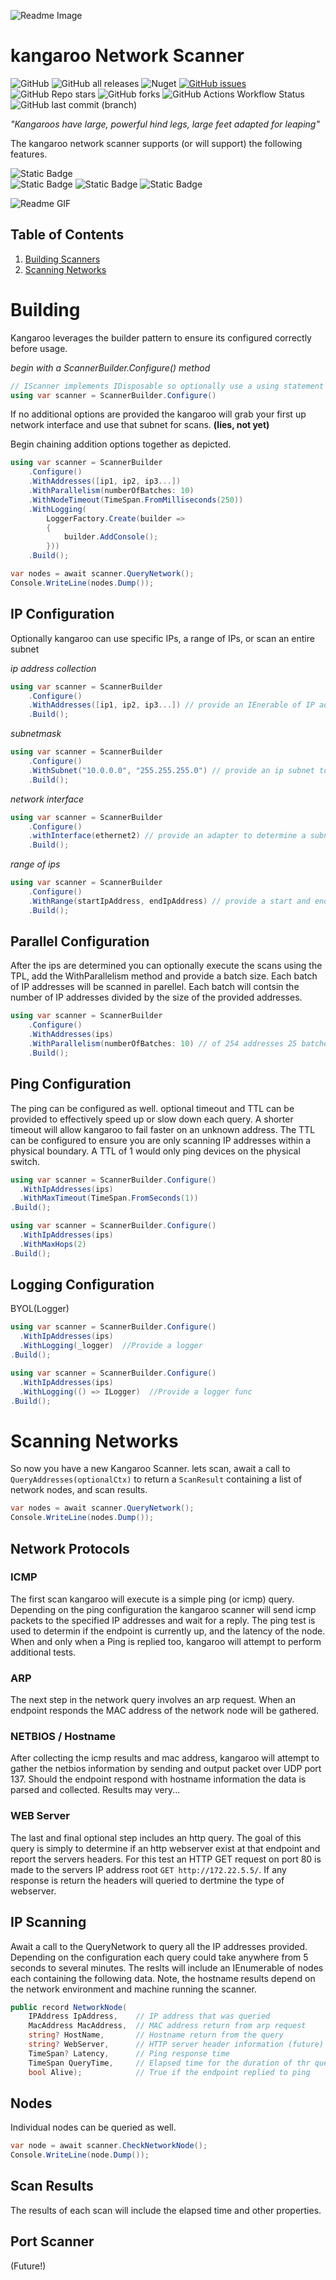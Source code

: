 ![Readme Image](./docs/kangaroo-header.png)

# kangaroo Network Scanner
![GitHub](https://img.shields.io/github/license/ewilliams0305/kangaroo) 
![GitHub all releases](https://img.shields.io/github/downloads/ewilliams0305/kangaroo/total) 
![Nuget](https://img.shields.io/nuget/dt/kangaroo)
[![GitHub issues](https://img.shields.io/github/issues/ewilliams0305/kangaroo)](https://github.com/ewilliams0305/kangaroo/issues)
![GitHub Repo stars](https://img.shields.io/github/stars/ewilliams0305/kangaroo?style=social)
![GitHub forks](https://img.shields.io/github/forks/ewilliams0305/kangaroo?style=social)
![GitHub Actions Workflow Status](https://img.shields.io/github/actions/workflow/status/ewilliams0305/kangaroo/library.yml)
![GitHub last commit (branch)](https://img.shields.io/github/last-commit/ewilliams0305/kangaroo/main)

*"Kangaroos have large, powerful hind legs, large feet adapted for leaping"*


The kangaroo network scanner supports (or will support) the following features. 

![Static Badge](https://img.shields.io/badge/IP-SCAN-blue)  
![Static Badge](https://img.shields.io/badge/PORT-SCAN-green)
![Static Badge](https://img.shields.io/badge/NODE-SCAN-blue)
![Static Badge](https://img.shields.io/badge/PARELLEL-SCAN-blue)   

![Readme GIF](./docs/kangaroo-cli.gif)

## Table of Contents
1. [Building Scanners](#Building)
2. [Scanning Networks](#Scanning-Networks)

# Building
Kangaroo leverages the builder pattern to ensure its configured correctly before usage. 

*begin with a ScannerBuilder.Configure() method*
``` csharp
// IScanner implements IDisposable so optionally use a using statement
using var scanner = ScannerBuilder.Configure()
```
If no additional options are provided the kangaroo will grab your first up network interface and use that subnet for scans. **(lies, not yet)**

Begin chaining addition options together as depicted. 

``` csharp
using var scanner = ScannerBuilder
    .Configure()
    .WithAddresses([ip1, ip2, ip3...])
    .WithParallelism(numberOfBatches: 10)
    .WithNodeTimeout(TimeSpan.FromMilliseconds(250))
    .WithLogging(
        LoggerFactory.Create(builder =>
        {
            builder.AddConsole();
        }))
    .Build();

var nodes = await scanner.QueryNetwork();
Console.WriteLine(nodes.Dump());
```

## IP Configuration
Optionally kangaroo can use specific IPs, a range of IPs, or scan an entire subnet

*ip address collection*
``` csharp
using var scanner = ScannerBuilder
    .Configure()
    .WithAddresses([ip1, ip2, ip3...]) // provide an IEnerable of IP addresses
    .Build();
```

*subnetmask*
``` csharp
using var scanner = ScannerBuilder
    .Configure()
    .WithSubnet("10.0.0.0", "255.255.255.0") // provide an ip subnet to scan
    .Build();
```

*network interface*
``` csharp
using var scanner = ScannerBuilder
    .Configure()
    .withInterface(ethernet2) // provide an adapter to determine a subnet (optinal string name)
    .Build();
```

*range of ips*
``` csharp
using var scanner = ScannerBuilder
    .Configure()
    .WithRange(startIpAddress, endIpAddress) // provide a start and end address to scan a range of IPs 
    .Build();
```

## Parallel Configuration

After the ips are determined you can optionally execute the scans using the TPL, add the WithParallelism 
method and provide a batch size. Each batch of IP addresses will be scanned in parellel. Each batch will contsin the number of IP addresses divided by the size of the provided addresses. 
``` csharp
using var scanner = ScannerBuilder
    .Configure()
    .WithAddresses(ips)
    .WithParallelism(numberOfBatches: 10) // of 254 addresses 25 batches of 10 addresses will be scanned.  
    .Build();
```

## Ping Configuration
The ping can be configured as well. optional timeout and TTL can be provided to effectively speed up or slow down each query. A shorter timeout will allow kangaroo to fail faster on an unknown address. The TTL can be configured to ensure you are only scanning IP addresses within a physical boundary. A TTL of 1 would only ping devices on the physical switch. 

``` csharp
using var scanner = ScannerBuilder.Configure()
  .WithIpAddresses(ips)
  .WithMaxTimeout(TimeSpan.FromSeconds(1))
.Build();
```

``` csharp
using var scanner = ScannerBuilder.Configure()
  .WithIpAddresses(ips)
  .WithMaxHops(2)
.Build();
```

## Logging Configuration
BYOL(Logger) 

``` csharp
using var scanner = ScannerBuilder.Configure()
  .WithIpAddresses(ips)
  .WithLogging(_logger)  //Provide a logger
.Build();
```

``` csharp
using var scanner = ScannerBuilder.Configure()
  .WithIpAddresses(ips)
  .WithLogging(() => ILogger)  //Provide a logger func
.Build();
```

# Scanning Networks
So now you have a new Kangaroo Scanner. lets scan, await a call to `QueryAddresses(optionalCtx)` to return a `ScanResult` containing a list of network nodes, and scan results. 

``` csharp
var nodes = await scanner.QueryNetwork();
Console.WriteLine(nodes.Dump());
```

## Network Protocols 

### ICMP
The first scan kangaroo will execute is a simple ping (or icmp) query. 
Depending on the ping configuration the kangaroo scanner will send icmp packets 
to the specified IP addresses and wait for a reply. The ping test is used to determin if the 
endpoint is currently up, and the latency of the node. When and only when a Ping is replied 
too, kangaroo will attempt to perform additional tests. 

### ARP
The next step in the network query involves an arp request. When an endpoint responds the MAC address
of the network node will be gathered. 

### NETBIOS / Hostname
After collecting the icmp results and mac address, kangaroo will attempt to gather the netbios information by sending
and output packet over UDP port 137. Should the endpoint respond with hostname information the data is parsed and
collected. Results may very...

### WEB Server
The last and final optional step includes an http query. The goal of this query is simply to determine if an http webserver 
exist at that endpoint and report the servers headers. For this test an HTTP GET request on port 80 is made to the 
servers IP address root `GET http://172.22.5.5/`. If any response is return the headers will queried to dertmine the type of webserver. 

## IP Scanning
Await a call to the QueryNetwork to query all the IP addresses provided.  Depending on the configuration each query could take anywhere from 5 seconds to several minutes.  The reslts will include an IEnumerable of nodes each containing the following data. Note, the hostname results depend on the network environment and machine running the scanner. 

```csharp
public record NetworkNode(
    IPAddress IpAddress,    // IP address that was queried
    MacAddress MacAddress,  // MAC address return from arp request
    string? HostName,       // Hostname return from the query
    string? WebServer,      // HTTP server header information (future) 
    TimeSpan? Latency,      // Ping response time
    TimeSpan QueryTime,     // Elapsed time for the duration of thr query
    bool Alive);            // True if the endpoint replied to ping
```

## Nodes
Individual nodes can be queried as well.
``` csharp
var node = await scanner.CheckNetworkNode();
Console.WriteLine(node.Dump());
```

## Scan Results
The results of each scan will include the elapsed time and other properties.

## Port Scanner
(Future!)
